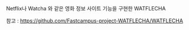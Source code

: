 Netflix나 Watcha 와 같은 영화 정보 사이트 기능을 구현한 WATFLECHA

참고 : https://github.com/Fastcampus-project-WATFLECHA/WATFLECHA
